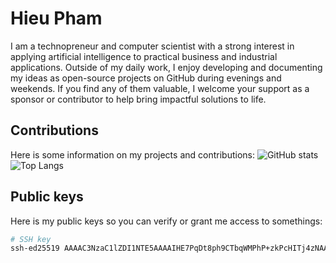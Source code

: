 # Hieu Pham
I am a technopreneur and computer scientist with a strong interest in applying artificial intelligence to practical business and industrial applications. Outside of my daily work, I enjoy developing and documenting my ideas as open-source projects on GitHub during evenings and weekends. If you find any of them valuable, I welcome your support as a sponsor or contributor to help bring impactful solutions to life.
## Contributions
Here is some information on my projects and contributions:
![GitHub stats](https://github-readme-stats.vercel.app/api?username=hieupth&show_icons=true&theme=transparent) ![Top Langs](https://github-readme-stats.vercel.app/api/top-langs/?username=hieupth&langs_count=8&layout=compact&hide=css,dockerfile&theme=transparent)
## Public keys
Here is my public keys so you can verify or grant me access to somethings:
```bash
# SSH key
ssh-ed25519 AAAAC3NzaC1lZDI1NTE5AAAAIHE7PqDt8ph9CTbqWMPhP+zkPcHITj4zNAAta2sTx/Aq openpgp:0xE5BC94EF
```
